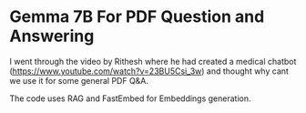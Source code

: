 # Gemma 7B For PDF Question and Answering

I went through the video by Rithesh where he had created a medical chatbot (https://www.youtube.com/watch?v=23BU5Csi_3w)  and thought why cant we use it for some general PDF Q&A. 

The code uses RAG and FastEmbed for Embeddings generation. 

